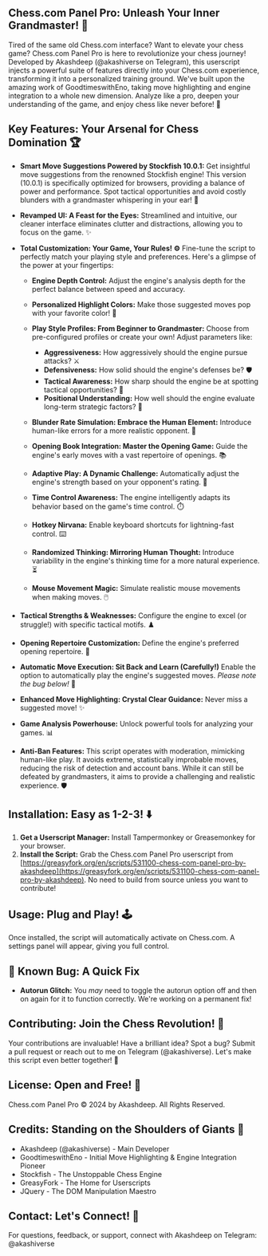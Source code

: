 ## Chess.com Panel Pro: Unleash Your Inner Grandmaster! 🚀

Tired of the same old Chess.com interface? Want to elevate your chess game? Chess.com Panel Pro is here to revolutionize your chess journey! Developed by Akashdeep (@akashiverse on Telegram), this userscript injects a powerful suite of features directly into your Chess.com experience, transforming it into a personalized training ground. We've built upon the amazing work of GoodtimeswithEno, taking move highlighting and engine integration to a whole new dimension. Analyze like a pro, deepen your understanding of the game, and enjoy chess like never before! 🤩

## Key Features: Your Arsenal for Chess Domination 🏆

*   **Smart Move Suggestions Powered by Stockfish 10.0.1:** Get insightful move suggestions from the renowned Stockfish engine! This version (10.0.1) is specifically optimized for browsers, providing a balance of power and performance. Spot tactical opportunities and avoid costly blunders with a grandmaster whispering in your ear! 🧠

*   **Revamped UI: A Feast for the Eyes:** Streamlined and intuitive, our cleaner interface eliminates clutter and distractions, allowing you to focus on the game. ✨

*   **Total Customization: Your Game, Your Rules! ⚙️** Fine-tune the script to perfectly match your playing style and preferences. Here's a glimpse of the power at your fingertips:

    *   **Engine Depth Control:** Adjust the engine's analysis depth for the perfect balance between speed and accuracy.

    *   **Personalized Highlight Colors:** Make those suggested moves pop with your favorite color! 🎨

    *   **Play Style Profiles: From Beginner to Grandmaster:** Choose from pre-configured profiles or create your own! Adjust parameters like:

        *   **Aggressiveness:** How aggressively should the engine pursue attacks? ⚔️
        *   **Defensiveness:** How solid should the engine's defenses be? 🛡️
        *   **Tactical Awareness:** How sharp should the engine be at spotting tactical opportunities? 🎯
        *   **Positional Understanding:** How well should the engine evaluate long-term strategic factors? 🤔

    *   **Blunder Rate Simulation: Embrace the Human Element:** Introduce human-like errors for a more realistic opponent. 🤪

    *   **Opening Book Integration: Master the Opening Game:** Guide the engine's early moves with a vast repertoire of openings. 📚

    *   **Adaptive Play: A Dynamic Challenge:** Automatically adjust the engine's strength based on your opponent's rating. 💪

    *   **Time Control Awareness:** The engine intelligently adapts its behavior based on the game's time control. ⏱️

    *   **Hotkey Nirvana:** Enable keyboard shortcuts for lightning-fast control. ⌨️

    *   **Randomized Thinking: Mirroring Human Thought:** Introduce variability in the engine's thinking time for a more natural experience. ⏳

    *   **Mouse Movement Magic:** Simulate realistic mouse movements when making moves. 🖱️

*   **Tactical Strengths & Weaknesses:** Configure the engine to excel (or struggle!) with specific tactical motifs. ♟️

*   **Opening Repertoire Customization:** Define the engine's preferred opening repertoire. 📖

*   **Automatic Move Execution: Sit Back and Learn (Carefully!)** Enable the option to automatically play the engine's suggested moves. *Please note the bug below!* 🤖

*   **Enhanced Move Highlighting: Crystal Clear Guidance:** Never miss a suggested move! ✨

*   **Game Analysis Powerhouse:** Unlock powerful tools for analyzing your games. 📊

*   **Anti-Ban Features:** This script operates with moderation, mimicking human-like play. It avoids extreme, statistically improbable moves, reducing the risk of detection and account bans. While it can still be defeated by grandmasters, it aims to provide a challenging and realistic experience. 🛡️

## Installation: Easy as 1-2-3! ⬇️

1.  **Get a Userscript Manager:** Install Tampermonkey or Greasemonkey for your browser.
2.  **Install the Script:** Grab the Chess.com Panel Pro userscript from [https://greasyfork.org/en/scripts/531100-chess-com-panel-pro-by-akashdeep](https://greasyfork.org/en/scripts/531100-chess-com-panel-pro-by-akashdeep).  No need to build from source unless you want to contribute!

## Usage: Plug and Play! 🕹️

Once installed, the script will automatically activate on Chess.com. A settings panel will appear, giving you full control.

## 🐛 Known Bug: A Quick Fix

*   **Autorun Glitch:** You *may* need to toggle the autorun option off and then on again for it to function correctly. We're working on a permanent fix!

## Contributing: Join the Chess Revolution! 🤝

Your contributions are invaluable! Have a brilliant idea? Spot a bug? Submit a pull request or reach out to me on Telegram (@akashiverse). Let's make this script even better together! 🚀

## License: Open and Free! 📜

Chess.com Panel Pro © 2024 by Akashdeep. All Rights Reserved.

## Credits: Standing on the Shoulders of Giants 🌟

*   Akashdeep (@akashiverse) - Main Developer
*   GoodtimeswithEno - Initial Move Highlighting & Engine Integration Pioneer
*   Stockfish - The Unstoppable Chess Engine
*   GreasyFork - The Home for Userscripts
*   JQuery - The DOM Manipulation Maestro

## Contact: Let's Connect! 📧

For questions, feedback, or support, connect with Akashdeep on Telegram: @akashiverse